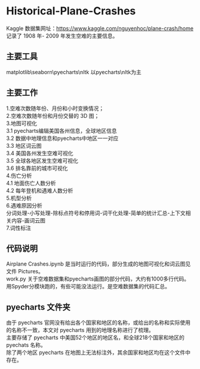 # Historical-Plane-Crashes

Kaggle 数据集网址：https://www.kaggle.com/nguyenhoc/plane-crash/home
记录了 1908 年- 2009 年发生空难的主要信息。

## 主要工具
matplotlib\seaborn\pyecharts\nltk 以pyecharts\nltk为主

## 主要工作
1.空难次数随年份、月份和小时变换情况；  
2.空难次数随年份和月份交替的 3D 图；  
3.地图可视化  
3.1 pyecharts编辑美国各州信息，全球地区信息  
3.2 数据中地理信息和pyecharts中地区一一对应  
3.3 地区词云图  
3.4 美国各州发生空难可视化  
3.5 全球各地区发生空难可视化  
3.6 排名靠前的城市可视化  
4.伤亡分析  
4.1 地面伤亡人数分析  
4.2 每年登机和遇难人数分析  
5.机型分析  
6.遇难原因分析  
分词处理-小写处理-除标点符号和停用词-词干化处理-简单的统计汇总-上下文相关内容-画词云图  
7.词性标注

## 代码说明
Airplane Crashes.ipynb 是当时运行的代码，部分生成的地图可视化和词云图见文件 Pictures。  
work.py 关于空难数据集和pyecharts画图的部分代码，大约有1000多行代码。用Spyder分模块跑的，有些可能没法运行。是空难数据集的代码汇总。

## pyecharts 文件夹
由于 pyecharts 官网没有给出各个国家和地区的名称，或给出的名称和实际使用的名称不一致，本文对 pyecharts 用到的地理名称进行了梳理。  
主要存储了 pyecharts 中美国52个地区的地区名，和全球218个国家和地区的 pyechats 名称。  
除了两个地区 pyecharts 在地图上无法标注外，其余国家和地区均在这个文件中存在。  
